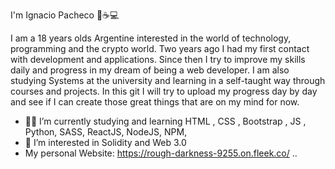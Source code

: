  I'm Ignacio Pacheco 👋☕💻


I am a 18 years olds Argentine interested in the world of technology, programming and the crypto world. Two years ago I had my first contact with development and applications. Since then I try to improve my skills daily and progress in my dream of being a web developer. I am also studying Systems at the university and learning in a self-taught way through courses and projects. In this git I will try to upload my progress day by day and see if I can create those great things that are on my mind for now.


- 🙆‍♂️ I’m currently studying and learning HTML , CSS , Bootstrap , JS , Python, SASS, ReactJS, NodeJS, NPM, 
- 👀 I’m interested in Solidity and Web 3.0
- My personal Website: https://rough-darkness-9255.on.fleek.co/
..

<!---
IgnacioDevo/IgnacioDevo is a ✨ special ✨ repository because its `README.md` (this file) appears on your GitHub profile.
You can click the Preview link to take a look at your changes.
--->
